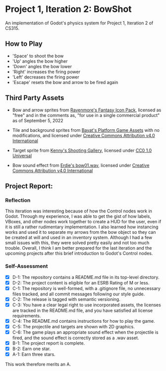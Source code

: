 # Project 1, Iteration 2: BowShot
An implementation of Godot's physics system for Project 1, Iteration 2 of CS315.

## How to Play

- 'Space' to shoot the bow
- 'Up' angles the bow higher
- 'Down' angles the bow lower
- 'Right' increases the firing power
- 'Left' decreases the firing power
- 'Escape' resets the bow and arrow to be fired again

## Third Party Assets

- Bow and arrow sprites from [Ravenmore's Fantasy Icon Pack](https://ravenmore.itch.io/fantasy-icon-pack), licensed as "free" and in the comments as, "for use in a single commercial product" as of September 5, 2022

- Tile and background sprites from [Bayat's Platform Game Assets](https://bayat.itch.io/platform-game-assets) with no modifications, and licensed under [Creative Commons Attribution v4.0 International](https://creativecommons.org/licenses/by/4.0/legalcode)

- Target sprite from [Kenny's Shooting Gallery](https://www.kenney.nl/assets/shooting-gallery), licensed under [CC0 1.0 Universal](https://creativecommons.org/publicdomain/zero/1.0/)

- Bow sound effect from [Erdie's bow01.wav](https://freesound.org/people/Erdie/sounds/65733/), licensed under [Creative Commons Attribution v4.0 International](https://creativecommons.org/licenses/by/4.0/legalcode)

## Project Report:

### Reflection

This iteration was interesting because of how the Control nodes work in Godot. Through my experience, I was able to get the gist of how labels, VBoxes, and other nodes work together to create a HUD for the user, even if it is still a rather rudimentary implementation. I also learned how instancing works and used it to separate my arrows from the bow object so they can be created at will and used in an inventory system. Although I had a few small issues with this, they were solved pretty easily and not too much trouble. Overall, I think I am better prepared for the last iteration and the upcoming projects after this brief introduction to Godot's Control nodes.

### Self-Assessment

- [x] D-1: The repository contains a README.md file in its top-level directory.
- [x] D-2: The project content is eligible for an ESRB Rating of M or less.
- [x] C-1: The repository is well-formed, with a .gitignore file, no unnecessary files tracked, and all commit messages following our style guide.
- [x] C-2: The release is tagged with semantic versioning.
- [x] C-3: You have a clear legal right to use incorporated assets, the licenses are tracked in the README.md file, and you have satisfied all license requirements.
- [x] C-4: The README.md contains instructions for how to play the game.
- [x] C-5: The projectile and targets are shown with 2D graphics.
- [x] C-6: The game plays an appropriate sound effect when the projectile is fired, and the sound effect is correctly stored as a .wav asset.
- [x] B-1: The project report is complete.
- [x] B-2: Earn one star.
- [x] A-1: Earn three stars.

This work therefore merits an A.